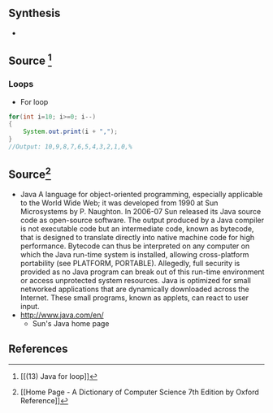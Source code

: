 ## Synthesis
- 
## Source [^1]
### Loops
- For loop
```Java
for(int i=10; i>=0; i--) 
{
	System.out.print(i + ",");
}
//Output: 10,9,8,7,6,5,4,3,2,1,0,%  
```

## Source[^2]
- Java A language for object-oriented programming, especially applicable to the World Wide Web; it was developed from 1990 at Sun Microsystems by P. Naughton. In 2006-07 Sun released its Java source code as open-source software. The output produced by a Java compiler is not executable code but an intermediate code, known as bytecode, that is designed to translate directly into native machine code for high performance. Bytecode can thus be interpreted on any computer on which the Java run-time system is installed, allowing cross-platform portability (see PLATFORM, PORTABLE). Allegedly, full security is provided as no Java program can break out of this run-time environment or access unprotected system resources. Java is optimized for small networked applications that are dynamically downloaded across the Internet. These small programs, known as applets, can react to user input.
- http://www.java.com/en/
	- Sun's Java home page

## References
[^1]: [[(13) Java for loop]]
[^2]: [[Home Page - A Dictionary of Computer Science 7th Edition by Oxford Reference]]